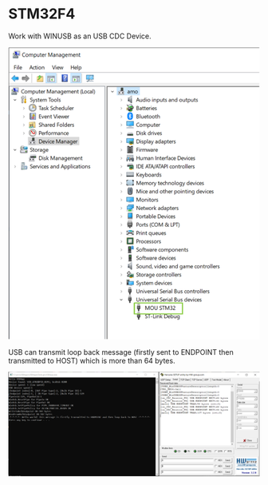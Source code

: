 # STM32F4
Work with WINUSB as an USB CDC Device.

![image](https://github.com/MouChiaHung/STM32F4/blob/master/UniveralSerialDevicesNode.PNG)

USB can transmit loop back message (firstly sent to ENDPOINT then transmitted to HOST) which is more than 64 bytes.

![image](https://github.com/MouChiaHung/STM32F4/blob/master/stm32F4_usb_more_than_64B.PNG)

